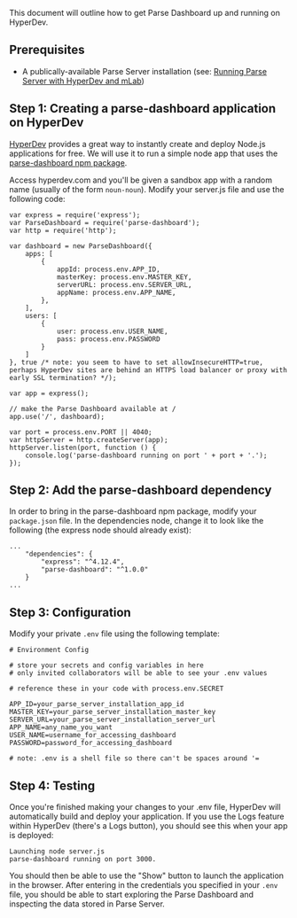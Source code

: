 This document will outline how to get Parse Dashboard up and running on HyperDev.

## Prerequisites

 - A publically-available Parse Server installation (see: [Running Parse Server with HyperDev and mLab](Running-Parse-Server-with-HyperDev-and-mLab.md))

## Step 1: Creating a parse-dashboard application on HyperDev

[HyperDev](https://hyperdev.com) provides a great way to instantly create and deploy Node.js applications for free.  We will use it to run a simple node app that uses the [parse-dashboard npm package](https://www.npmjs.com/package/parse-dashboard).

Access hyperdev.com and you'll be given a sandbox app with a random name (usually of the form ```noun-noun```).  Modify your server.js file and use the following code:


```
var express = require('express');
var ParseDashboard = require('parse-dashboard');
var http = require('http');

var dashboard = new ParseDashboard({
    apps: [
        {
            appId: process.env.APP_ID,
            masterKey: process.env.MASTER_KEY,
            serverURL: process.env.SERVER_URL,
            appName: process.env.APP_NAME,
        },
    ],
    users: [
        {
            user: process.env.USER_NAME,
            pass: process.env.PASSWORD
        }
    ]
}, true /* note: you seem to have to set allowInsecureHTTP=true, perhaps HyperDev sites are behind an HTTPS load balancer or proxy with early SSL termination? */);

var app = express();

// make the Parse Dashboard available at /
app.use('/', dashboard);

var port = process.env.PORT || 4040;
var httpServer = http.createServer(app);
httpServer.listen(port, function () {
    console.log('parse-dashboard running on port ' + port + '.');
});
```

## Step 2: Add the parse-dashboard dependency

In order to bring in the parse-dashboard npm package, modify your ```package.json``` file.  In the dependencies node, change it to look like the following (the express node should already exist):

```
...
	"dependencies": {
		"express": "^4.12.4",
		"parse-dashboard": "^1.0.0"
	}
...
```

## Step 3: Configuration

Modify your private ```.env``` file using the following template:

```
# Environment Config

# store your secrets and config variables in here
# only invited collaborators will be able to see your .env values

# reference these in your code with process.env.SECRET

APP_ID=your_parse_server_installation_app_id
MASTER_KEY=your_parse_server_installation_master_key
SERVER_URL=your_parse_server_installation_server_url
APP_NAME=any_name_you_want
USER_NAME=username_for_accessing_dashboard
PASSWORD=password_for_accessing_dashboard

# note: .env is a shell file so there can't be spaces around '=

```

## Step 4: Testing

Once you're finished making your changes to your .env file, HyperDev will automatically build and deploy your application.  If you use the Logs feature within HyperDev (there's a Logs button), you should see this when your app is deployed:

```
Launching node server.js
parse-dashboard running on port 3000.
```

You should then be able to use the "Show" button to launch the application in the browser.  After entering in the credentials you specified in your ```.env``` file, you should be able to start exploring the Parse Dashboard and inspecting the data stored in Parse Server.